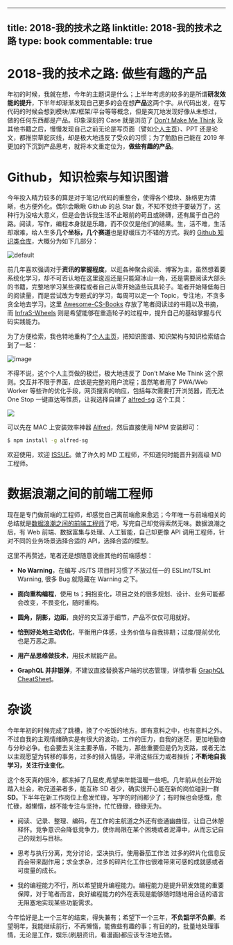 
---
title: 2018-我的技术之路
linktitle: 2018-我的技术之路
type: book
commentable: true
---

# 2018-我的技术之路: 做些有趣的产品

年初的时候，我就在想，今年的主题词是什么；上半年考虑的较多的是所谓**研发效能的提升**，下半年却渐渐发现自己更多的会在想**产品**这两个字。从代码出发，在写代码的时候会想到模块/库/框架/平台等等概念，但是突兀地发现好像从未想过，做的任何东西都是产品。印象深刻的 Case 就是浏览了 [Don’t Make Me Think](https://parg.co/64R) 及其他书籍之后，慢慢发现自己之前无论是写页面（譬如[个人主页](http://wx-chevalier.github.io)）、PPT 还是论文，都推崇草蛇灰线，却是极大地违反了受众的习惯；为了勉励自己能在 2019 年更加的下沉到产品思考，就将本文重定位为，**做些有趣的产品**。

# Github，知识检索与知识图谱

今年投入精力较多的算是对于笔记/代码的重整合，使得各个模块、脉络更为清晰，也方便外化。偶尔会瞅瞅 Github 的总 Star 数，不知不觉终于要破万了，这种行为没啥大意义，但是会告诉我生活不止眼前的苟且或磅礴，还有属于自己的路。阅读，写作，编程本身就是乐趣，而不仅仅是他们的结果。生，活不难，生活却艰难，给人生多**几个坐标，几个赛道**也是舒缓压力不错的方式。我的 [Github 知识类仓库](https://github.com/wx-chevalier)，大概分为如下几部分：

![default](https://user-images.githubusercontent.com/5803001/50385677-2996cd80-0714-11e9-8f7f-55945c435375.png)

前几年喜欢强调对于**资讯的掌握程度**，以逛各种聚合阅读、博客为主，虽然想着要系统化学习，却不可否认地在这里逡巡还是只能窥冰山一角，还是需要阅读大部头的书籍，完整地学习某些课程或者自己从零开始造些玩具轮子。笔者开始降低每日的阅读量，而是尝试改为专题式的学习，每周可以定一个 Topic，专注地，不贪多贪全地去学习。这里 [Awesome-CS-Books](https://github.com/wx-chevalier/Awesome-CS-Books) 存放了笔者阅读过的书籍以及书摘，而 [InfraS-Wheels](https://github.com/wx-chevalier/InfraS-Wheels) 则是希望能够在重造轮子的过程中，提升自己的基础掌握与代码实践能力。

为了方便检索，我也特地重构了[个人主页](http://wx-chevalier.github.io)，把知识图谱、知识架构与知识检索结合到了一起：

![image](https://user-images.githubusercontent.com/5803001/50374921-2b876080-0630-11e9-87b1-ef3fea261324.png)

不得不说，这个个人主页做的极烂，极大地违反了 Don’t Make Me Think 这个原则。交互并不限于界面，应该是完整的用户流程；虽然笔者用了 PWA/Web Worker 等些许的优化手段，网页搜索的响应，包括每次需要打开浏览器，而无法 One Stop 一键直达等性质，让我选择自建了 [alfred-sg](https://parg.co/6Vs) 这个工具：

![](https://user-images.githubusercontent.com/5803001/50546216-fd70d480-0c5e-11e9-9b6b-cceaf7860c58.png)

可以先在 MAC 上安装效率神器 [Alfred](https://xclient.info/s/alfred.html)，然后直接使用 NPM 安装即可：

```sh
$ npm install -g alfred-sg
```

欢迎使用，欢迎 [ISSUE](https://github.com/wx-chevalier/xCompass/issues)。做了许久的 MD 工程师，不知道何时能晋升到高级 MD 工程师。

# 数据浪潮之间的前端工程师

现在是专门做前端的工程师，却感觉自己离前端愈来愈远；今年唯一与前端相关的总结就是[数据浪潮之间的前端工程师](https://parg.co/6KA)了吧，写完自己却觉得索然无味。数据浪潮之后，有 Web 前端、数据富集与处理、人工智能，自己却更像 API 调用工程师，针对不同的业务场景选择合适的 API，选择合适的模型。

这里不再赘述，笔者还是想随意说些其他的前端感想：

- **No Warning**，在编写 JS/TS 项目时习惯了不放过任一的 ESLint/TSLint Warning, 很多 Bug 就隐藏在 Warning 之下。

- **面向重构编程**，使用 ts；拥抱变化，项目之处的很多规划、设计、业务可能都会改变，不畏变化，随时重构。

- **圆角，阴影，边距**，良好的交互源于细节，产品不仅仅可用就好。

- **恰到好处地主动优化**，平衡用户体感，业务价值与自我排期；过度/提前优化也是万恶之源。

- **用产品思维做技术**，用技术赋能产品。

- **GraphQL 并非银弹**，不建议直接替换客户端的状态管理，详情参看 [GraphQL CheatSheet](https://github.com/wx-chevalier/Awesome-CheatSheets/blob/master/Backend/Architecture/Style/GraphQL-CheatSheet.md)。

# 杂谈

今年年初的时候完成了跳槽，换了个吃饭的地方。即有意料之中，也有意料之外。不过自我的主观情绪确实是有很大的波动，工作的压力，自我的迷茫，更加地勤奋与分秒必争。也会要去关注主要矛盾，不能为，那些重要但是仍为支路，或者无法以主观愿望为转移的事务，过多的倾入情感，平滑这些压力或者挫折；**不断地自我学习，关注行业变化**。

这个冬天真的很冷，都冻掉了几层皮,希望来年能温暖一些吧。几年前从创业开始踏入社会，称兄道弟者多，能互称 SD 者少，确实很开心能在新的岗位碰到一群 **SD**。下半年在新工作岗位上愈发忙碌，写字的时间都少了；有时候也会感慨，愈忙碌，越懒惰，越不能专注与坚持，忙忙碌碌，碌碌无为。

- 阅读、记录、整理、编码，在工作的主航道之外还有些通幽曲径，让自己休憩释怀。竞争意识会降低竞争力，使你局限在某个困境或者泥潭中，从而忘记自己的规划与目标。

- 思考与执行分离，充分讨论，坚决执行。使用番茄工作法 过多的碎片化信息反而会带来副作用；求全求杂，过多的碎片化工作也很难带来可感的成就感或者可度量的成长。

- 我的编程能力不行，所以希望提升编程能力。编程能力是提升研发效能的重要保障，对于笔者而言，良好编程能力的外在表现是能够随时随地用合适的语言无阻塞地实现某些功能需求。

今年恰好是上一个三年的结束，得失兼有；希望下一个三年，**不负韶华不负卿**。希望明年，我能继续前行，不再懒惰，能做些有趣的事；有目的的，批量地处理事情，无论是工作，娱乐(刷朋资讯，看漫画)都应该专注地去做。

    